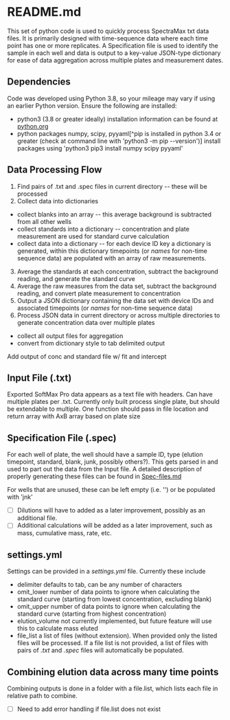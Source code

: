 # README.md

This set of python code is used to quickly process SpectraMax txt data files. It is primarily designed with time-sequence data where each time point has one or more replicates. A Specification file is used to identify the sample in each well and data is output to a key-value JSON-type dictionary for ease of data aggregation across multiple plates and measurement dates.

## Dependencies

Code was developed using Python 3.8, so your mileage may vary if using an earlier Python version. Ensure the following are installed:

- python3 (3.8 or greater ideally)
installation information can be found at [python.org](https://www.python.org/downloads/)
- python packages numpy, scipy, pyyaml[^pip is installed in python 3.4 or greater (check at command line with 'python3 -m pip --version')]
install packages using 'python3 pip3 install numpy scipy pyyaml'

## Data Processing Flow
1. Find pairs of .txt and .spec files in current directory -- these will be processed
1. Collect data into dictionaries
  - collect blanks into an array -- this average background is subtracted from all other wells
  - collect standards into a dictionary -- concentration and plate measurement are used for standard curve calculation
  - collect data into a dictionary -- for each device ID key a dictionary is generated, within this dictionary timepoints (or *names* for non-time sequence data) are populated with an array of raw measurements.
3. Average the standards at each concentration, subtract the background reading, and generate the standard curve
1. Average the raw measures from the data set, subtract the background reading, and convert plate measurement to concentration
1. Output a JSON dictionary containing the data set with device IDs and associated timepoints (or *names* for non-time sequence data)
1. Process JSON data in current directory or across multiple directories to generate concentration data over multiple plates
  - collect all output files for aggregation
  - convert from dictionary style to tab delimited output

Add output of conc and standard file w/ fit and intercept

## Input File (.txt)
Exported SoftMax Pro data appears as a text file with headers. Can have multiple plates per .txt.
Currently only built process single plate, but should be extendable to multiple.
One function should pass in file location and return array with AxB array based on plate size

## Specification File (.spec)
For each well of plate, the well should have a sample ID, type (elution timepoint, standard, blank, junk, possibly others?).
This gets parsed in and used to part out the data from the Input file. A detailed description of properly generating these files can be found in [Spec-files.md](Spec-files.md)



For wells that are unused, these can be left empty (i.e. '') or be populated with 'jnk'
- [ ] Dilutions will have to added as a later improvement, possibly as an additional file.
- [ ] Additional calculations will be added as a later improvement, such as mass, cumulative mass, rate, etc.

## settings.yml
Settings can be provided in a *settings.yml* file. Currently these include
- delimiter
  defaults to tab, can be any number of characters
- omit_lower
  number of data points to ignore when calculating the standard curve (starting from lowest concentration, excluding blank)
- omit_upper
  number of data points to ignore when calculating the standard curve (starting from highest concentration)
- elution_volume
  not currently implemented, but future feature will use this to calculate mass eluted
- file_list
  a list of files (without extension). When provided only the listed files will be processed. If a file list is not provided, a list of files with pairs of *.txt* and *.spec* files will automatically be populated.

## Combining elution data across many time points
Combining outputs is done in a folder with a file.list, which lists each file in relative path to combine.
- [ ] Need to add error handling if file.list does not exist
